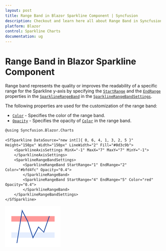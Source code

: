 ```yaml
---
layout: post
title: Range Band in Blazor Sparkline Component | Syncfusion
description: Checkout and learn here all about Range Band in Syncfusion Blazor Sparkline component and much more.
platform: Blazor
control: Sparkline Charts
documentation: ug
---
```


# Range Band in Blazor Sparkline Component

Range band represents the quality or improves the readability of a specific range for the Sparkline y-axis by specifying the [`StartRange`](https://help.syncfusion.com/cr/blazor/Syncfusion.Blazor.Charts.SparklineRangeBand.html#Syncfusion_Blazor_Charts_SparklineRangeBand_StartRange) and the [`EndRange`](https://help.syncfusion.com/cr/blazor/Syncfusion.Blazor.Charts.SparklineRangeBand.html#Syncfusion_Blazor_Charts_SparklineRangeBand_EndRange) properties in the [`SparklineRangeBand`](https://help.syncfusion.com/cr/blazor/Syncfusion.Blazor.Charts.SparklineRangeBand.html) in the [`SparklineRangeBandSettings`](https://help.syncfusion.com/cr/blazor/Syncfusion.Blazor.Charts.SparklineRangeBandSettings.html).

The following properties are used for the customization of the range band:

* [`Color`](https://help.syncfusion.com/cr/blazor/Syncfusion.Blazor.Charts.SparklineRangeBand.html#Syncfusion_Blazor_Charts_SparklineRangeBand_Color) - Specifies the color of the range band.
* [`Opacity`](https://help.syncfusion.com/cr/blazor/Syncfusion.Blazor.Charts.SparklineRangeBand.html#Syncfusion_Blazor_Charts_SparklineRangeBand_Opacity) - Specifies the opacity of [`Color`](https://help.syncfusion.com/cr/blazor/Syncfusion.Blazor.Charts.SparklineRangeBand.html#Syncfusion_Blazor_Charts_SparklineRangeBand_Color) in the range band.

```cshtml
@using Syncfusion.Blazor.Charts

<SfSparkline DataSource="new int[]{ 0, 6, 4, 1, 3, 2, 5 }" Height="150px" Width="150px" LineWidth="2" Fill="#0d3c9b">
    <SparklineAxisSettings MinX="-1" MaxX="7" MaxY="7" MinY="-1">
    </SparklineAxisSettings>
    <SparklineRangeBandSettings>
        <SparklineRangeBand StartRange="1" EndRange="2" Color="#bfd4fc" Opacity="0.4">
        </SparklineRangeBand>
        <SparklineRangeBand StartRange="4" EndRange="5" Color="red" Opacity="0.4">
        </SparklineRangeBand>
    </SparklineRangeBandSettings>
</SfSparkline>
```

![Sparkline Charts with multiple range band](./images/rangeband/MultipleRangeBand.png)

